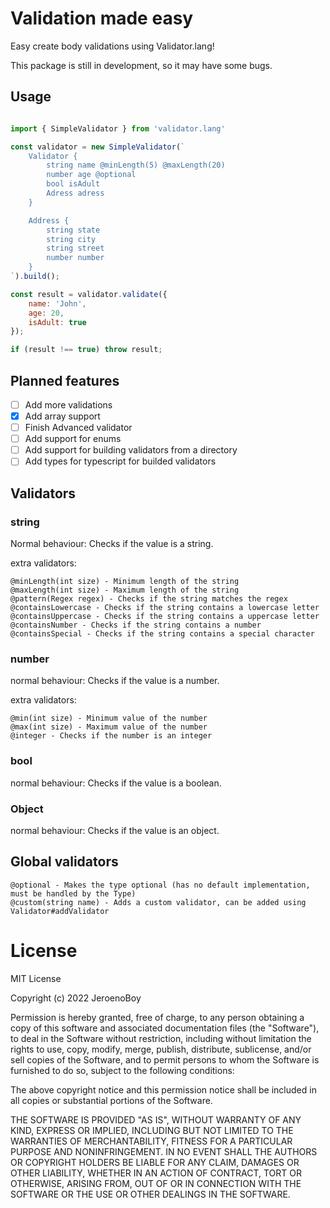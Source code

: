 # Validation made easy

Easy create body validations using Validator.lang!

This package is still in development, so it may have some bugs.

## Usage

```js

import { SimpleValidator } from 'validator.lang'

const validator = new SimpleValidator(`
	Validator {
		string name @minLength(5) @maxLength(20)
		number age @optional
		bool isAdult
		Adress adress
	}

	Address {
		string state
		string city
		string street
		number number
	}
`).build();

const result = validator.validate({
	name: 'John',
	age: 20,
	isAdult: true
});

if (result !== true) throw result;

```

## Planned features

- [ ] Add more validations
- [x] Add array support
- [ ] Finish Advanced validator
- [ ] Add support for enums
- [ ] Add support for building validators from a directory
- [ ] Add types for typescript for builded validators

## Validators

### string

Normal behaviour: Checks if the value is a string.

extra validators:
```
@minLength(int size) - Minimum length of the string
@maxLength(int size) - Maximum length of the string
@pattern(Regex regex) - Checks if the string matches the regex
@containsLowercase - Checks if the string contains a lowercase letter
@containsUppercase - Checks if the string contains a uppercase letter
@containsNumber - Checks if the string contains a number
@containsSpecial - Checks if the string contains a special character
```

### number

normal behaviour: Checks if the value is a number.

extra validators:
```
@min(int size) - Minimum value of the number
@max(int size) - Maximum value of the number
@integer - Checks if the number is an integer
```

### bool

normal behaviour: Checks if the value is a boolean.

### Object

normal behaviour: Checks if the value is an object.


## Global validators

```
@optional - Makes the type optional (has no default implementation, must be handled by the Type)
@custom(string name) - Adds a custom validator, can be added using Validator#addValidator
```


# License
MIT License

Copyright (c) 2022 JeroenoBoy

Permission is hereby granted, free of charge, to any person obtaining a copy
of this software and associated documentation files (the "Software"), to deal
in the Software without restriction, including without limitation the rights
to use, copy, modify, merge, publish, distribute, sublicense, and/or sell
copies of the Software, and to permit persons to whom the Software is
furnished to do so, subject to the following conditions:

The above copyright notice and this permission notice shall be included in all
copies or substantial portions of the Software.

THE SOFTWARE IS PROVIDED "AS IS", WITHOUT WARRANTY OF ANY KIND, EXPRESS OR
IMPLIED, INCLUDING BUT NOT LIMITED TO THE WARRANTIES OF MERCHANTABILITY,
FITNESS FOR A PARTICULAR PURPOSE AND NONINFRINGEMENT. IN NO EVENT SHALL THE
AUTHORS OR COPYRIGHT HOLDERS BE LIABLE FOR ANY CLAIM, DAMAGES OR OTHER
LIABILITY, WHETHER IN AN ACTION OF CONTRACT, TORT OR OTHERWISE, ARISING FROM,
OUT OF OR IN CONNECTION WITH THE SOFTWARE OR THE USE OR OTHER DEALINGS IN THE
SOFTWARE.

